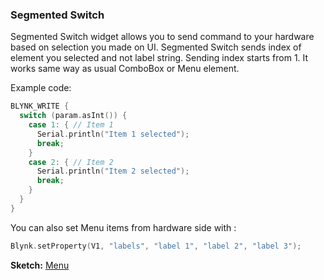 
### Segmented Switch

Segmented Switch widget allows you to send command to your hardware based on selection you made on UI. Segmented Switch
sends index of element you selected and not label string. Sending index starts from 1.
It works same way as usual ComboBox or Menu element. 

Example code:
```cpp
BLYNK_WRITE {
  switch (param.asInt()) {
    case 1: { // Item 1
      Serial.println("Item 1 selected");
      break;
    }
    case 2: { // Item 2
      Serial.println("Item 2 selected");
      break;
    }    
  }
}
```

You can also set Menu items from hardware side with : 
```cpp
Blynk.setProperty(V1, "labels", "label 1", "label 2", "label 3");
```

**Sketch:** [Menu](https://github.com/blynkkk/blynk-library/blob/master/examples/Widgets/Menu/Menu.ino)